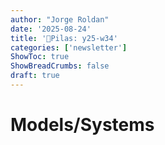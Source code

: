 ```yaml
---
author: "Jorge Roldan"
date: '2025-08-24'
title: '🔋Pilas: y25-w34'
categories: ['newsletter']
ShowToc: true
ShowBreadCrumbs: false
draft: true
---
```


# Models/Systems
